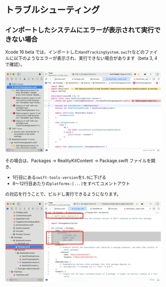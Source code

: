 # トラブルシューティング

## インポートしたシステムにエラーが表示されて実行できない場合

Xcode 16 beta では、インポートした`HandTrackingSystem.swift`などのファイルに以下のようなエラーが表示され、実行できない場合があります（beta 3, 4 で確認）。

![インポートしたシステムのファイルでエラー](README_IMG/custom-system-error.png)

その場合は、Packages → RealityKitContent → Package.swift ファイルを開き、

* 1行目にある`swift-tools-version`を`5.9`に下げる
* 8〜12行目あたりの`platforms:[...]`をすべてコメントアウト

の対応を行うことで、ビルドし実行できるようになります。

![swift-tools-versionを下げることで対処可能](README_IMG/fix-custom-system-error.png)
